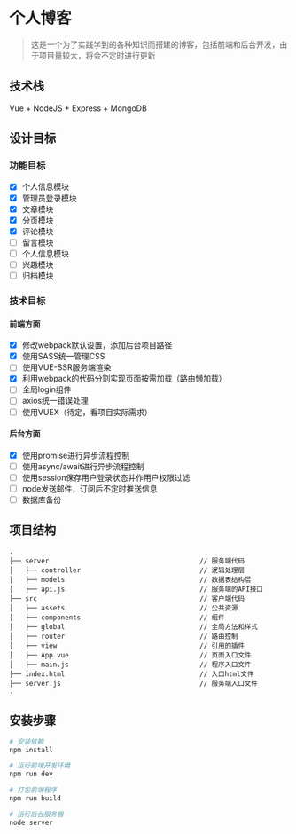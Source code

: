 # 个人博客

> 这是一个为了实践学到的各种知识而搭建的博客，包括前端和后台开发，由于项目量较大，将会不定时进行更新

## 技术栈
Vue + NodeJS + Express + MongoDB

## 设计目标
### 功能目标
- [x] 个人信息模块
- [x] 管理员登录模块
- [x] 文章模块
- [x] 分页模块
- [x] 评论模块
- [ ] 留言模块
- [ ] 个人信息模块
- [ ] 兴趣模块
- [ ] 归档模块
### 技术目标
#### 前端方面
- [x] 修改webpack默认设置，添加后台项目路径
- [x] 使用SASS统一管理CSS
- [ ] 使用VUE-SSR服务端渲染
- [x] 利用webpack的代码分割实现页面按需加载（路由懒加载）
- [ ] 全局login组件
- [ ] axios统一错误处理 
- [ ] 使用VUEX（待定，看项目实际需求）

#### 后台方面
- [x] 使用promise进行异步流程控制
- [ ] 使用async/await进行异步流程控制
- [ ] 使用session保存用户登录状态并作用户权限过滤
- [ ] node发送邮件，订阅后不定时推送信息
- [ ] 数据库备份

## 项目结构
```
.
├── server                                      // 服务端代码
│   ├── controller                              // 逻辑处理层
│   ├── models                                  // 数据表结构层
│   ├── api.js                                  // 服务端的API接口
├── src                                         // 客户端代码
│   ├── assets                                  // 公共资源
│   ├── components                              // 组件           
│   ├── global                                  // 全局方法和样式
│   ├── router                                  // 路由控制
│   ├── view                                    // 引用的插件
│   ├── App.vue                                 // 页面入口文件
│   ├── main.js                                 // 程序入口文件
├── index.html                                  // 入口html文件
├── server.js                                   // 服务端入口文件
.

```

## 安装步骤

``` bash
# 安装依赖
npm install

# 运行前端开发环境
npm run dev

# 打包前端程序
npm run build

# 运行后台服务器
node server
```